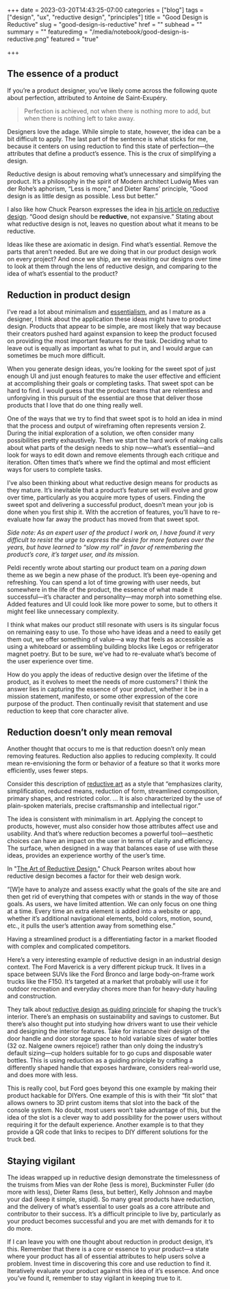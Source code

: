 +++
date = 2023-03-20T14:43:25-07:00
categories = ["blog"]
tags = ["design", "ux", "reductive design", "principles"]
title = "Good Design is Reductive"
slug = "good-design-is-reductive"
href = ""
subhead = ""
summary = ""
featuredimg = "/media/notebook/good-design-is-reductive.png"
featured = "true"

+++

## The essence of a product

If you’re a product designer, you’ve likely come across the following quote about perfection, attributed to Antoine de Saint-Exupéry.

> Perfection is achieved, not when there is nothing more to add, but when there is nothing left to take away.

Designers love the adage. While simple to state, however, the idea can be a bit difficult to apply. The last part of the sentence is what sticks for me, because it centers on using reduction to find this state of perfection—the attributes that define a product’s essence. This is the crux of simplifying a design. 

Reductive design is about removing what’s unnecessary and simplifying the product. It’s a philosophy in the spirit of Modern architect Ludwig Mies van der Rohe’s aphorism, “Less is more,” and Dieter Rams’ principle, “Good design is as little design as possible. Less but better.”

I also like how Chuck Pearson expresses the idea in [his article on reductive design](https://medium.com/rareview/the-art-of-reductive-design-4e5b02cec47). “Good design should be **reductive**, not expansive.” Stating about what reductive design is not, leaves no question about what it means to be reductive.

Ideas like these are axiomatic in design. Find what’s essential. Remove the parts that aren’t needed. But are we doing that in our product design work on every project? And once we ship, are we revisiting our designs over time to look at them through the lens of reductive design, and comparing to the idea of what’s essential to the product?

## Reduction in product design

I’ve read a lot about minimalism and [essentialism](https://www.goodreads.com/en/book/show/18077875-essentialism), and as I mature as a designer, I think about the application these ideas might have to product design. Products that appear to be simple, are most likely that way because their creators pushed hard against expansion to keep the product focused on providing the most important features for the task. Deciding what to leave out is equally as important as what to put in, and I would argue can sometimes be much more difficult. 

When you generate design ideas, you’re looking for the sweet spot of just enough UI and just enough features to make the user effective and efficient at accomplishing their goals or completing tasks. That sweet spot can be hard to find. I would guess that the product teams that are relentless and unforgiving in this pursuit of the essential are those that deliver those products that I love that do one thing really well.

One of the ways that we try to find that sweet spot is to hold an idea in mind that the process and output of wireframing often represents version 2. During the initial exploration of a solution, we often consider many possibilities pretty exhaustively. Then we start the hard work of making calls about what parts of the design needs to ship now—what’s essential—and look for ways to edit down and remove elements through each critique and iteration. Often times that’s where we find the optimal and most efficient ways for users to complete tasks.

I’ve also been thinking about what reductive design means for products as they mature. It’s inevitable that a product’s feature set will evolve and grow over time, particularly as you acquire more types of users. Finding the sweet spot and delivering a successful product, doesn’t mean your job is done when you first ship it. With the accretion of features, you’ll have to re-evaluate how far away the product has moved from that sweet spot. 

*Side note: As an expert user of the product I work on, I have found it very difficult to resist the urge to express the desire for more features over the years, but have learned to “slow my roll” in favor of remembering the product’s core, it’s target user, and its mission.*

Peldi recently wrote about starting our product team on a *paring down* theme as we begin a new phase of the product. It’s been eye-opening and refreshing. You can spend a lot of time growing with user needs, but somewhere in the life of the product, the essence of what made it successful—it’s character and personality—may morph into something else. Added features and UI could look like more power to some, but to others it might feel like unnecessary complexity.

I think what makes our product still resonate with users is its singular focus on remaining easy to use. To those who have ideas and a need to easily get them out, we offer something of value—a way that feels as accessible as using a whiteboard or assembling building blocks like Legos or refrigerator magnet poetry. But to be sure, we’ve had to re-evaluate what’s become of the user experience over time.

How do you apply the ideas of reductive design over the lifetime of the product, as it evolves to meet the needs of more customers? I think the answer lies in capturing the essence of your product, whether it be in a mission statement, manifesto, or some other expression of the core purpose of the product. Then continually revisit that statement and use reduction to keep that core character alive. 

## Reduction doesn’t only mean removal

Another thought that occurs to me is that reduction doesn’t only mean removing features. Reduction also applies to reducing complexity. It could mean re-envisioning the form or behavior of a feature so that it works more efficiently, uses fewer steps. 

Consider this description of [reductive art](https://en.wikipedia.org/wiki/Reductive_art) as a style that “emphasizes clarity, simplification, reduced means, reduction of form, streamlined composition, primary shapes, and restricted color. … It is also characterized by the use of plain-spoken materials, precise craftsmanship and intellectual rigor.”

The idea is consistent with minimalism in art. Applying the concept to products, however, must also consider how those attributes affect use and usability. And that’s where reduction becomes a powerful tool—aesthetic choices can have an impact on the user in terms of clarity and efficiency. The surface, when designed in a way that balances ease of use with these ideas, provides an experience worthy of the user’s time.

In "[The Art of Reductive Design](https://medium.com/rareview/the-art-of-reductive-design-4e5b02cec47)," Chuck Pearson writes about how reductive design becomes a factor for their web design work.

“[W]e have to analyze and assess exactly what the goals of the site are and then get rid of everything that competes with or stands in the way of those goals. As users, we have limited attention. We can only focus on one thing at a time. Every time an extra element is added into a website or app, whether it’s additional navigational elements, bold colors, motion, sound, etc., it pulls the user’s attention away from something else.”

Having a streamlined product is a differentiating factor in a market flooded with complex and complicated competitors. 

Here’s a very interesting example of reductive design in an industrial design context. The Ford Maverick is a very different pickup truck. It lives in a space between SUVs like the Ford Bronco and large body-on-frame work trucks like the F150. It’s targeted at a market that probably will use it for outdoor recreation and everyday chores more than for heavy-duty hauling and construction. 

They talk about [reductive design as guiding principle](https://youtu.be/ltPavCciMIQ?t=208) for shaping the truck’s interior. There’s an emphasis on sustainability and savings to customer. But there’s also thought put into studying how drivers want to use their vehicle and designing the interior features. Take for instance their design of the door handle and door storage space to hold variable sizes of water bottles (32 oz. Nalgene owners rejoice!) rather than only doing the industry’s default sizing—cup holders suitable for to go cups and disposable water bottles. This is using reduction as a guiding principle by crafting a differently shaped handle that exposes hardware, considers real-world use, and does more with less.

This is really cool, but Ford goes beyond this one example by making their product hackable for DIYers. One example of this is with their “fit slot” that allows owners to 3D print custom items that slot into the back of the console system. No doubt, most users won’t take advantage of this, but the idea of the slot is a clever way to add possibility for the power users without requiring it for the default experience. Another example is to that they provide a QR code that links to recipes to DIY different solutions for the truck bed.

## Staying vigilant

The ideas wrapped up in reductive design demonstrate the timelessness of the truisms from Mies van der Rohe (less is more), Buckminster Fuller (do more with less), Dieter Rams (less, but better), Kelly Johnson and maybe your dad (keep it simple, stupid). So many great products have reduction, and the delivery of what’s essential to user goals as a core attribute and contributor to their success. It’s a difficult principle to live by, particularly as your product becomes successful and you are met with demands for it to do more. 

If I can leave you with one thought about reduction in product design, it’s this. Remember that there is a core or essence to your product—a state where your product has all of essential attributes to help users solve a problem. Invest time in discovering this core and use reduction to find it. Iteratively evaluate your product against this idea of it’s essence. And once you’ve found it, remember to stay vigilant in keeping true to it. 
